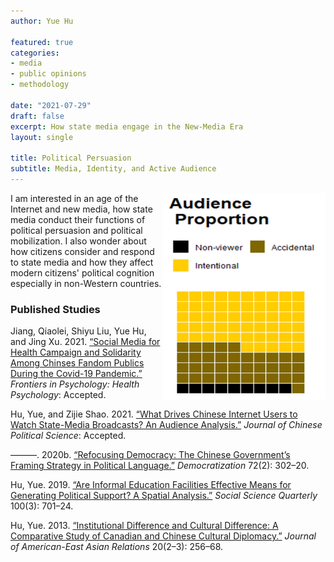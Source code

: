 ```yaml
---
author: Yue Hu

featured: true
categories:
- media
- public opinions
- methodology

date: "2021-07-29"
draft: false
excerpt: How state media engage in the New-Media Era
layout: single

title: Political Persuasion 
subtitle: Media, Identity, and Active Audience
---
```


<img src="featured-hex.png" width = "260" height = "330" align="right" />

I am interested in an age of the Internet and new media, how state media conduct their functions of political persuasion and political mobilization. I also wonder about how citizens consider and respond to state media and how they affect modern citizens' political cognition especially in non-Western countries.

### Published Studies

Jiang, Qiaolei, Shiyu Liu, Yue Hu, and Jing Xu. 2021. [“Social Media for Health Campaign and Solidarity Among Chinses Fandom Publics During the Covid-19 Pandemic.”](https://www.frontiersin.org/articles/10.3389/fpsyg.2021.824377/abstract) *Frontiers in Psychology: Health Psychology*: Accepted.

Hu, Yue, and Zijie Shao. 2021. [“What Drives Chinese Internet Users to Watch State-Media Broadcasts? An Audience Analysis.”](https://www.researchgate.net/publication/353571814_What_Drives_Chinese_Internet_Users_to_Watch_State-Media_Broadcasts_An_Audience_Analysis) *Journal of Chinese Political Science*: Accepted.

———. 2020b. [“Refocusing Democracy: The Chinese Government’s Framing Strategy in Political Language.”](https://www.tandfonline.com/doi/abs/10.1080/13510347.2019.1690461) *Democratization* 72(2): 302–20.

Hu, Yue. 2019. [“Are Informal Education Facilities Effective Means for Generating Political Support? A Spatial Analysis.”](https://onlinelibrary.wiley.com/doi/full/10.1111/ssqu.12589) *Social Science Quarterly* 100(3): 701–24.

Hu, Yue. 2013. [“Institutional Difference and Cultural Difference: A Comparative Study of Canadian and Chinese Cultural Diplomacy.”](https://brill.com/view/journals/jaer/20/2-3/article-p256_11.xml) *Journal of American-East Asian Relations* 20(2–3): 256–68.


